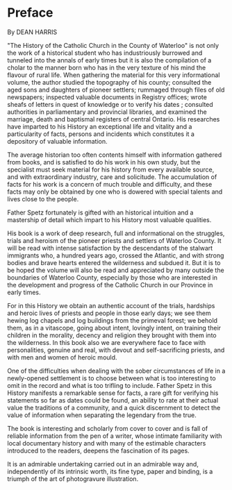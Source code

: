 # Preface

By DEAN HARRIS

"The History of the Catholic Church in the County of Waterloo" is not only the work of a historical student who has industriously burrowed and tunneled into the annals of early times but it is also the compilation of a cholar to the manner born who has in the very texture of his mind the flavour of rural life. When gathering the material for this very informational volume, the author studied the topography of his county; consulted the aged sons and daughters of pioneer settlers; rummaged through files of old newspapers; inspected valuable documents in Registry offices; wrote sheafs of letters in quest of knowledge or to verify his dates ; consulted authorities in parliamentary and provincial libraries, and examined the marriage, death and baptismal registers of central Ontario. His researches have imparted to his History an exceptional life and vitality and a particularity of facts, persons and incidents which constitutes it a depository of valuable information.

The average historian too often contents himself with information gathered from books, and is satisfied to do his work in his own study, but the specialist must seek material for his history from every available source, and with extraordinary industry, care and solicitude. The accumulation of facts for his work is a concern of much trouble and difficulty, and these facts may only be obtained by one who is dowered with special talents and lives close to the people.

Father Spetz fortunately is gifted with an historical intuition and a mastership of detail which impart to his History most valuable qualities.

His book is a work of deep research, full and informational on the struggles, trials and heroism of the pioneer priests and settlers of Waterloo County. It will be read with intense satisfaction by the descendants of the stalwart immigrants who, a hundred years ago, crossed the Atlantic, and with strong bodies and brave hearts entered the wilderness and subdued it. But it is to be hoped the volume will also be read and appreciated by many outside the boundaries of Waterloo County, especially by those who are interested in the development and progress of the Catholic Church in our Province in early times.

For in this History we obtain an authentic account of the trials, hardships and heroic lives of priests and people in those early days; we see them hewing log chapels and log buildings from the primeval forest; we behold them, as in a vitascope, going about intent, lovingly intent, on training their children in the morality, decency and religion they brought with them into the wilderness. In this book also we are everywhere face to face with personalities, genuine and real, with devout and self-sacrificing priests, and with men and women of heroic mould.

One of the difficulties when dealing with the sober circumstances of life in a newly-opened settlement is to choose between what is too interesting to omit in the record and what is too trifling to include. Father Spetz in this History manifests a remarkable sense for facts, a rare gift for verifying his statements so far as dates could be found, an ability to rate at their actual value the traditions of a community, and a quick discernment to detect the value of information when separating the legendary from the true.

The book is interesting and scholarly from cover to cover and is fall of reliable information from the pen of a writer, whose intimate familiarity with local documentary history and with many of the estimable characters introduced to the readers, deepens the fascination of its pages.

It is an admirable undertaking carried out in an admirable way and, independently of its intrinsic worth, its fine type, paper and binding, is a triumph of the art of photogravure illustration.
